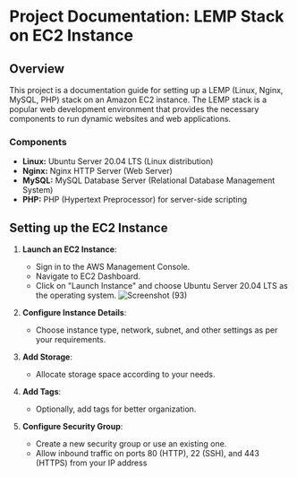 # Project Documentation: LEMP Stack on EC2 Instance

## Overview

This project is a documentation guide for setting up a LEMP (Linux, Nginx, MySQL, PHP) stack on an Amazon EC2 instance. The LEMP stack is a popular web development environment that provides the necessary components to run dynamic websites and web applications.

### Components

- **Linux:** Ubuntu Server 20.04 LTS (Linux distribution)
- **Nginx:** Nginx HTTP Server (Web Server)
- **MySQL:** MySQL Database Server (Relational Database Management System)
- **PHP:** PHP (Hypertext Preprocessor) for server-side scripting

## Setting up the EC2 Instance

1. **Launch an EC2 Instance**: 
   - Sign in to the AWS Management Console.
   - Navigate to EC2 Dashboard.
   - Click on "Launch Instance" and choose Ubuntu Server 20.04 LTS as the operating system.
![Screenshot (93)](https://github.com/highbee2810/STEGHUB-DevOps-cloud-Engineering/assets/155490206/5e6475a6-11da-4c7a-a7f0-c7affb362206)

2. **Configure Instance Details**:
   - Choose instance type, network, subnet, and other settings as per your requirements.

3. **Add Storage**:
   - Allocate storage space according to your needs.

4. **Add Tags**:
   - Optionally, add tags for better organization.


5. **Configure Security Group**:
   - Create a new security group or use an existing one.
   - Allow inbound traffic on ports 80 (HTTP), 22 (SSH), and 443 (HTTPS) from your IP address
